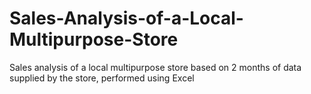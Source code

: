 # Sales-Analysis-of-a-Local-Multipurpose-Store
Sales analysis of a local multipurpose store based on 2 months of data supplied by the store, performed using Excel
